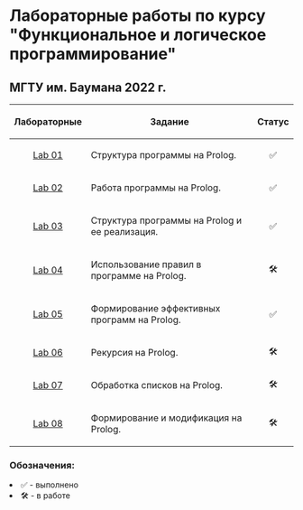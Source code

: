 # Лабораторные работы по курсу "Функциональное и логическое программирование"
## МГТУ им. Баумана 2022 г.

| Лабораторные  |     <p align="center">Задание    |      Статус    |
| :-------------: |-------------|:-------------:|
| [Lab 01](https://github.com/DeadlyHunter38/bmstu_sem_6_falp/tree/master/prolog/lab_01)| <p align="left">Структура программы на Prolog.<p>| ✅
| [Lab 02](https://github.com/DeadlyHunter38/bmstu_sem_6_falp/tree/master/prolog/lab_02)| <p align="left">Работа программы на Prolog.<p>| ✅
| [Lab 03](https://github.com/DeadlyHunter38/bmstu_sem_6_falp/tree/master/prolog/lab_03)| <p align="left">Структура программы на Prolog и ее реализация.<p>| ✅
| [Lab 04](https://github.com/DeadlyHunter38/bmstu_sem_6_falp/tree/master/prolog/lab_04)| <p align="left">Использование правил в программе на Prolog.<p>| 🛠
| [Lab 05](https://github.com/DeadlyHunter38/bmstu_sem_6_falp/tree/master/prolog/lab_05)| <p align="left">Формирование эффективных программ на Prolog.<p>| ✅
| [Lab 06](https://github.com/DeadlyHunter38/bmstu_sem_6_falp/tree/master/prolog/lab_06)| <p align="left">Рекурсия на Prolog.<p>| 🛠
| [Lab 07](https://github.com/DeadlyHunter38/bmstu_sem_6_falp/tree/master/prolog/lab_07)| <p align="left">Обработка списков на Prolog.<p>| 🛠
| [Lab 08](https://github.com/DeadlyHunter38/bmstu_sem_6_falp/tree/master/prolog/lab_08)| <p align="left">Формирование и модификация на Prolog.<p>| 🛠


### Обозначения:


<li>✅ - выполнено

<li>🛠 - в работе